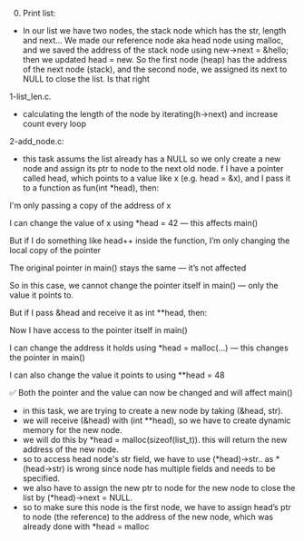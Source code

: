 0. Print list:

- In our list we have two nodes, the stack node which has the str, length and next...
We made our reference node aka head node using malloc, and we saved the address of the stack node using new->next = &hello; then we updated head = new.
So the first node (heap) has the address of the next node (stack), and the second node, we assigned its next to NULL to close the list.
Is that right

1-list_len.c.

- calculating the length of the node by iterating(h->next) and increase count every loop

2-add_node.c:

- this task assums the list already has a NULL so we only create a new node and assign its ptr to node to the next old node.
f I have a pointer called head, which points to a value like x (e.g. head = &x), and I pass it to a function as fun(int *head), then:

I'm only passing a copy of the address of x

I can change the value of x using *head = 42 — this affects main()

But if I do something like head++ inside the function, I’m only changing the local copy of the pointer

The original pointer in main() stays the same — it’s not affected

So in this case, we cannot change the pointer itself in main() — only the value it points to.

But if I pass &head and receive it as int **head, then:

Now I have access to the pointer itself in main()

I can change the address it holds using *head = malloc(...) — this changes the pointer in main()

I can also change the value it points to using **head = 48

✅ Both the pointer and the value can now be changed and will affect main()

- in this task, we are trying to create a new node by taking (&head, str).
- we will receive (&head) with (int **head), so we have to create dynamic memory for the new node.
- we will do this by *head = malloc(sizeof(list_t)). this will return the new address of the new node.
- so to access head node's str field, we have to use (*head)->str.. as *(head->str) is wrong since node has multiple fields and needs to be specified.
- we also have to assign the new ptr to node for the new node to close the list by (*head)->next = NULL.
- so to make sure this node is the first node, we have to assign head’s ptr to node (the reference) to the address of the new node, which was already done with *head = malloc

